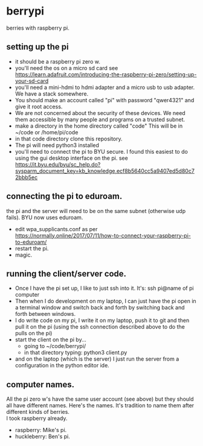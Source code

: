 # berrypi
berries with raspberry pi. 

## setting up the pi
* it should be a raspberry pi zero w.  
* you'll need the os on a micro sd card see https://learn.adafruit.com/introducing-the-raspberry-pi-zero/setting-up-your-sd-card
* you'll need a mini-hdmi to hdmi adapter and a micro usb to usb adapter.  We have a stack somewhere.  
* You should make an account called "pi" with password "qwer4321" and give it root access. 
* We are not concerned about the security of these devices.  We need them accessible by many people and programs on a trusted subnet.  
* make a directory in the home directory called "code"  This will be in ~/code or /home/pi/code
* in that code directory clone this repository. 
* The pi will need python3 installed 
* you'll need to connect the pi to BYU secure.  I found this easiest to do using the gui desktop interface on the pi.  see https://it.byu.edu/byu/sc_help.do?sysparm_document_key=kb_knowledge,ecf8b5640cc5a9407ed5d80c72bbb5ec

## connecting the pi to eduroam. 

the pi and the server will need to be on the same subnet (otherwise udp fails). 
BYU now uses eduroam.  
* edit wpa_supplicants.conf  as per https://normally.online/2017/07/11/how-to-connect-your-raspberry-pi-to-eduroam/ 
* restart the pi.  
* magic. 

## running the client/server code. 
* Once I have the pi set up, I like to just ssh into it.  It's:  ssh pi@name of pi computer 
* Then when I do development on my laptop, I can just have the pi open in a terminal window and switch back and forth by switching back and forth between windows. 
* I do write code on my pi, I write it on my laptop, push it to git and then pull it on the pi (using the ssh connection described above to do the pulls on the pi)
* start the client on the pi by... 
  * going to ~/code/berrypi/ 
  * in that directory typing:  python3 client.py
* and on the laptop (which is the server) I just run the server from a configuration in the python editor ide. 

## computer names. 
All the pi zero w's have the same user account (see above) but they should all have different names.  Here's the names. 
It's tradition to name them after different kinds of berries.  
I took raspberry already.  
* raspberry:  Mike's pi.  
* huckleberry: Ben's pi.

